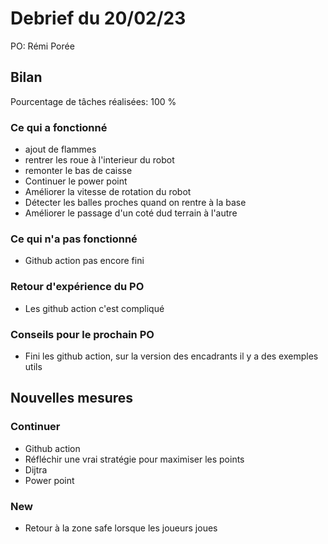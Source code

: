 # Debrief du 20/02/23

PO: Rémi Porée


## Bilan

Pourcentage de tâches réalisées: 100 %

### Ce qui a fonctionné


- ajout de flammes
- rentrer les roue à l'interieur du robot
- remonter le bas de caisse
- Continuer le power point
- Améliorer la vitesse de rotation du robot
- Détecter les balles proches quand on rentre à la base
- Améliorer le passage d'un coté dud terrain à l'autre


### Ce qui n'a pas fonctionné
- Github action pas encore fini

### Retour d'expérience du PO
- Les github action c'est compliqué


### Conseils pour le prochain PO
- Fini les github action, sur la version des encadrants il y a des exemples utils



## Nouvelles mesures

### Continuer
- Github action
- Réfléchir une vrai stratégie pour maximiser les points
- Dijtra
- Power point

### New
- Retour à la zone safe lorsque les joueurs joues
